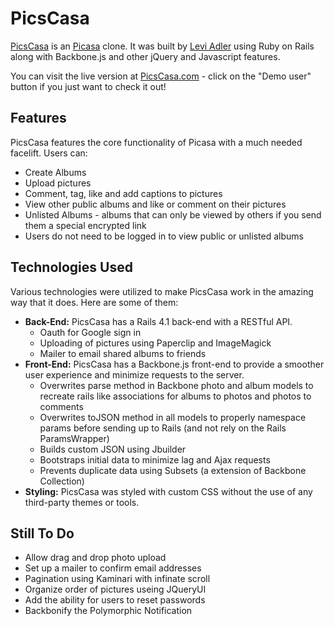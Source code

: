 # PicsCasa

[PicsCasa](http://www.picscasa.com) is an [Picasa](http://www.picasaweb.google.com) clone. It was built by [Levi Adler](http://www.leviadler.com) using Ruby on Rails along with Backbone.js and other jQuery and Javascript features.

You can visit the live version at [PicsCasa.com](http://www.picscasa.com) - click on the "Demo user" button if you just want to check it out!

## Features

PicsCasa features the core functionality of Picasa with a much needed facelift. Users can:

* Create Albums
* Upload pictures
* Comment, tag, like and add captions to pictures
* View other public albums and like or comment on their pictures
* Unlisted Albums - albums that can only be viewed by others if you send them a special encrypted link
* Users do not need to be logged in to view public or unlisted albums

## Technologies Used

Various technologies were utilized to make PicsCasa work in the amazing way that it does. Here are some of them:

* **Back-End:** PicsCasa has a Rails 4.1 back-end with a RESTful API.
  * Oauth for Google sign in
  * Uploading of pictures using Paperclip and ImageMagick
  * Mailer to email shared albums to friends
* **Front-End:** PicsCasa has a Backbone.js front-end to provide a smoother user experience and minimize requests to the server.
  * Overwrites parse method in Backbone photo and album models to recreate rails like associations for albums to photos and photos to comments
  * Overwrites toJSON method in all models to properly namespace params before sending up to Rails (and not rely on the Rails ParamsWrapper)
  * Builds custom JSON using Jbuilder
  * Bootstraps initial data to minimize lag and Ajax requests
  * Prevents duplicate data using Subsets (a extension of Backbone Collection)
* **Styling:** PicsCasa was styled with custom CSS without the use of any third-party themes or tools.


## Still To Do

* Allow drag and drop photo upload
* Set up a mailer to confirm email addresses
* Pagination using Kaminari with infinate scroll
* Organize order of pictures useing JQueryUI
* Add the ability for users to reset passwords
* Backbonify the Polymorphic Notification